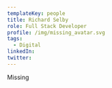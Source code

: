 ```yaml
---
templateKey: people
title: Richard Selby
role: Full Stack Developer
profile: /img/missing_avatar.svg
tags:
  - Digital
linkedIn: 
twitter: 
---
```


Missing